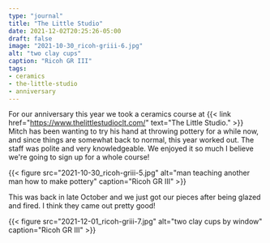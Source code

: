 ```yaml
---
type: "journal"
title: "The Little Studio"
date: 2021-12-02T20:25:26-05:00
draft: false
image: "2021-10-30_ricoh-griii-6.jpg"
alt: "two clay cups"
caption: "Ricoh GR III"
tags:
- ceramics
- the-little-studio
- anniversary
---
```


For our anniversary this year we took a ceramics course at {{< link href="https://www.thelittlestudioclt.com/" text="The Little Studio." >}} Mitch has been wanting to try his hand at throwing pottery for a while now, and since things are somewhat back to normal, this year worked out. The staff was polite and very knowledgeable. We enjoyed it so much I believe we're going to sign up for a whole course!

{{< figure src="2021-10-30_ricoh-griii-5.jpg" alt="man teaching another man how to make pottery" caption="Ricoh GR III" >}}

This was back in late October and we just got our pieces after being glazed and fired. I think they came out pretty good!

{{< figure src="2021-12-01_ricoh-griii-7.jpg" alt="two clay cups by window" caption="Ricoh GR III" >}}

